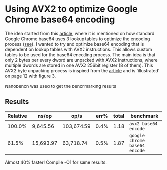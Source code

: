 # Using AVX2 to optimize Google Chrome base64 encoding
The idea started from this [article](https://arxiv.org/pdf/1704.00605.pdf), where it is mentioned on how standard Google Chrome base64 uses 3 lookup tables to optimize the encoding process ([see](https://github.com/client9/stringencoders/blob/master/src/modp_b64.c)). I wanted to try and optimize base64 encoding that is dependent on lookup tables with AVX2 instructions. This allows custom tables to be used for the base64 encoding process. The main idea is that only 2 bytes per every dword are unpacked with AVX2 instructions, where multiple dwords are stored in one AVX2 256bit register (8 of them). This AVX2 byte unpacking process is inspired from the [article](https://arxiv.org/pdf/1704.00605.pdf) and is 'illustrated' on page 12 with figure 3.
<br>
<br>
Nanobench was used to get the benchmarking results

## Results
| Relative | ns/op     | op/s       | err% | total | benchmark                     |
|----------|-----------|------------|------|:-----:|-------------------------------|
|  100.0%  |  9,645.56 | 103,674.59 | 0.4% |  1.18 | `avx2 base64 encode`          |
|   61.5%  | 15,693.97 |  63,718.74 | 0.5% |  1.87 | `google chrome base64 encode` |

Almost 40% faster! Compile -O1 for same results. 
